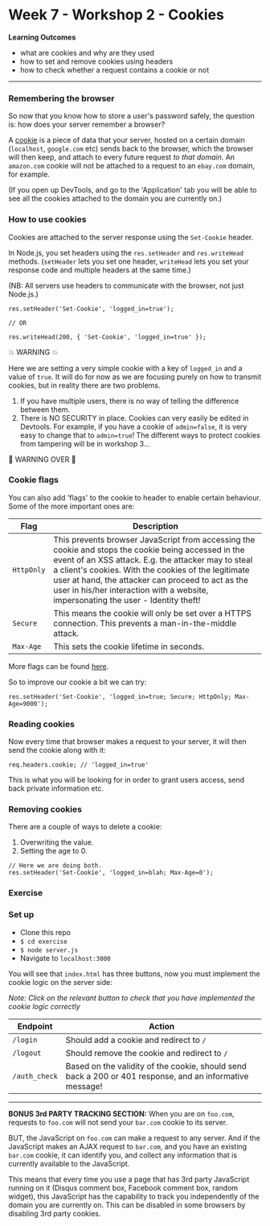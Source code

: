 # Week 7 - Workshop 2 - Cookies

__Learning Outcomes__

- what are cookies and why are they used
- how to set and remove cookies using headers
- how to check whether a request contains a cookie or not

---

### Remembering the browser

So now that you know how to store a user's password safely, the question is: how does your server remember a browser?

A [cookie](https://developer.mozilla.org/en-US/docs/Web/HTTP/Cookies) is a piece of data that your server, hosted on a certain domain (`localhost`, `google.com` etc) sends back to the browser, which the browser will then keep, and attach to every future request _to that domain_. An `amazon.com` cookie will not be attached to a request to an `ebay.com` domain, for example.

(If you open up DevTools, and go to the 'Application' tab you will be able to see all the cookies attached to the domain you are currently on.)

### How to use cookies

Cookies are attached to the server response using the `Set-Cookie` header.

In Node.js, you set headers using the `res.setHeader` and `res.writeHead` methods. (`setHeader` lets you set one header, `writeHead` lets you set your response code and multiple headers at the same time.)

(NB: All servers use headers to communicate with the browser, not just Node.js.)
```
res.setHeader('Set-Cookie', 'logged_in=true');

// OR

res.writeHead(200, { 'Set-Cookie', 'logged_in=true' });
```

:boom: WARNING :boom:

Here we are setting a very simple cookie with a key of `logged_in` and a value of `true`. It will do for now as we are focusing purely on how to transmit cookies, but in reality there are two problems.

1. If you have multiple users, there is no way of telling the difference between them.
2. There is NO SECURITY in place. Cookies can very easily be edited in Devtools. For example, if you have a cookie of `admin=false`, it is very easy to change that to `admin=true`! The different ways to protect cookies from tampering will be in workshop 3...

:star2: WARNING OVER :star2:

### Cookie flags
You can also add 'flags' to the cookie to header to enable certain behaviour. Some of the more important ones are:

Flag | Description
---|---
`HttpOnly` | This prevents browser JavaScript from accessing the cookie and stops the cookie being accessed in the event of an XSS attack. E.g. the attacker may to steal a client's cookies. With the cookies of the legitimate user at hand, the attacker can proceed to act as the user in his/her interaction with a website, impersonating the user - Identity theft!
`Secure` | This means the cookie will only be set over a HTTPS connection. This prevents a man-in-the-middle attack.
`Max-Age` | This sets the cookie lifetime in seconds.

More flags can be found [here](https://developer.mozilla.org/en-US/docs/Web/HTTP/Headers/Set-Cookie).

So to improve our cookie a bit we can try:
```
res.setHeader('Set-Cookie', 'logged_in=true; Secure; HttpOnly; Max-Age=9000');
```

### Reading cookies
Now every time that browser makes a request to your server, it will then send the cookie along with it:
```
req.headers.cookie; // 'logged_in=true'
```
This is what you will be looking for in order to grant users access, send back private information etc.

### Removing cookies
There are a couple of ways to delete a cookie:
1. Overwriting the value.
2. Setting the age to 0.

```
// Here we are doing both.
res.setHeader('Set-Cookie', 'logged_in=blah; Max-Age=0');
```

### Exercise

### Set up
+ Clone this repo
+ `$ cd exercise`
+ `$ node server.js`
+ Navigate to `localhost:3000`

You will see that `index.html` has three buttons, now you must implement the cookie logic on the server side:

_Note: Click on the relevant button to check that you have implemented the cookie logic correctly_

Endpoint | Action
---|---
`/login` | Should add a cookie and redirect to `/`
`/logout` | Should remove the cookie and redirect to `/`
`/auth_check` | Based on the validity of the cookie, should send back a 200 or 401 response, and an informative message!

---

__BONUS 3rd PARTY TRACKING SECTION:__
When you are on `foo.com`, requests to `foo.com` will not send your `bar.com` cookie to its server.

BUT, the JavaScript on `foo.com` can make a request to any server. And if the JavaScript makes an AJAX request to `bar.com`, and you have an existing `bar.com` cookie, it can identify you, and collect any information that is currently available to the JavaScript.

This means that every time you use a page that has 3rd party JavaScript running on it (Disqus comment box, Facebook comment box, random widget), this JavaScript has the capability to track you independently of the domain you are currently on. This can be disabled in some browsers by disabling 3rd party cookies.
